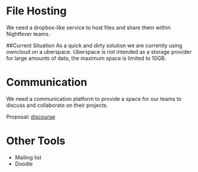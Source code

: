 # File Hosting
We need a dropbox-like service to host files and share them within Nightfever teams.

##Current Situation
As a quick and dirty solution we are currently using owncloud on a uberspace. Uberspace is not intended as a storage provider for large amounts of data, the maximum space is limited to 10GB.

# Communication
We need a communication platform to provide a space for our teams to discuss and collaborate on their projects.

Proposal: [discourse](http://discourse.org)

# Other Tools
* Mailing list
* Doodle